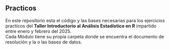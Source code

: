## Practicos

En este repositorio esta el código y las bases necesarias para los ejercicios practicos del **Taller Introductorio al Análisis Estadístico en R** impartido entre enero y febrero del 2025.\
Cada Módulo tiene su propía carpeta donde se encuentra el documento de resolución y la o las bases de datos.
